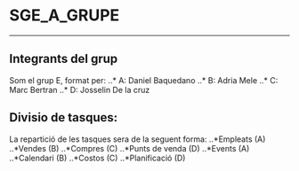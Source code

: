 # SGE_A_GRUPE
-------------

## Integrants del grup
Som el grup E, format per:
..* A: Daniel Baquedano
..* B: Adria Mele
..* C: Marc Bertran
..* D: Josselin De la cruz

## Divisio de tasques:
La repartició de les tasques sera de la seguent forma:
..*Empleats (A)
..*Vendes (B)
..*Compres (C)
..*Punts de venda (D)
..*Events (A)
..*Calendari (B)
..*Costos (C)
..*Planificació (D)